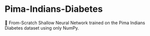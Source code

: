 # Pima-Indians-Diabetes
🧠 From-Scratch Shallow Neural Network trained on the Pima Indians Diabetes dataset using only NumPy.
